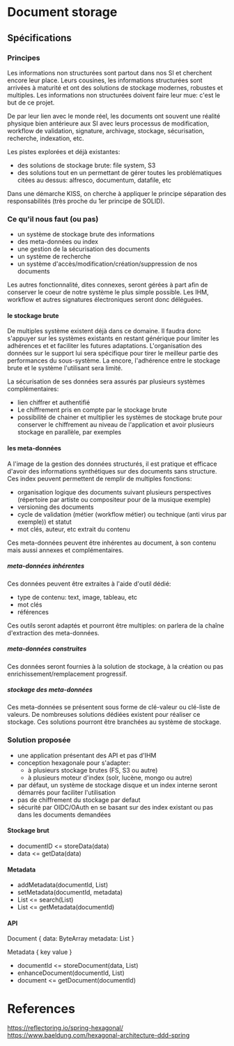 # Document storage

## Spécifications

### Principes

Les informations non structurées sont partout dans nos SI et cherchent encore leur place. Leurs cousines, les informations structurées sont arrivées à maturité et ont des solutions de stockage modernes, robustes et multiples. Les informations non structurées doivent faire leur mue: c'est le but de ce projet.

De par leur lien avec le monde réel, les documents ont souvent une réalité physique bien antérieure aux SI avec leurs processus de modification, workflow de validation, signature, archivage, stockage, sécurisation, recherche, indexation, etc.

Les pistes explorées et déjà existantes:
- des solutions de stockage brute: file system, S3
- des solutions tout en un permettant de gérer toutes les problématiques citées au dessus: alfresco, documentum, datafile, etc

Dans une démarche KISS, on cherche à appliquer le principe séparation des responsabilités (très proche du 1er principe de SOLID).

### Ce qu'il nous faut (ou pas)

- un système de stockage brute des informations
- des meta-données ou index
- une gestion de la sécurisation des documents
- un système de recherche
- un système d'accès/modification/création/suppression de nos documents

Les autres fonctionnalité, dites connexes, seront gérées à part afin de conserver le coeur de notre système le plus simple possible. Les IHM, workflow et autres signatures électroniques seront donc déléguées.


#### le stockage brute

De multiples système existent déjà dans ce domaine. Il faudra donc s'appuyer sur les systèmes existants en restant générique pour limiter les adhérences et et faciliter les futures adaptations. L'organisation des données sur le support lui sera spécifique pour tirer le meilleur partie des performances du sous-système. La encore, l'adhérence entre le stockage brute et le système l'utilisant sera limité.

La sécurisation de ses données sera assurés par plusieurs systèmes complémentaires:
- lien chiffrer et authentifié
- Le chiffrement pris en compte par le stockage brute
- possibilité de chainer et multiplier les systèmes de stockage brute pour conserver le chiffrement au niveau de l'application et avoir plusieurs stockage en parallèle, par exemples

#### les meta-données

A l'image de la gestion des données structurés, il est pratique et efficace d'avoir des informations synthétiques sur des documents sans structure. Ces index peuvent permettent de remplir de multiples fonctions:
- organisation logique des documents suivant plusieurs perspectives (répertoire par artiste ou compositeur pour de la musique exemple)
- versioning des documents
- cycle de validation (métier (workflow métier) ou technique (anti virus par exemple)) et statut
- mot clés, auteur, etc extrait du contenu

Ces meta-données peuvent être inhérentes au document, à son contenu mais aussi annexes et complémentaires.

##### meta-données inhérentes

Ces données peuvent être extraites à l'aide d'outil dédié:
- type de contenu: text, image, tableau, etc
- mot clés
- références

Ces outils seront adaptés et pourront être multiples: on parlera de la chaîne d'extraction des meta-données.


##### meta-données construites

Ces données seront fournies à la solution de stockage, à la création ou pas enrichissement/remplacement progressif.

##### stockage des meta-données

Ces meta-données se présentent sous forme de clé-valeur ou clé-liste de valeurs. De nombreuses solutions dédiées existent pour réaliser ce stockage. Ces solutions pourront être branchées au système de stockage.




### Solution proposée


- une application présentant des API et pas d'IHM
- conception hexagonale pour s'adapter:
    - à plusieurs stockage brutes (FS, S3 ou autre)
    - à plusieurs moteur d'index (solr, lucène, mongo ou autre)
- par défaut, un système de stockage disque et un index interne seront démarrés pour faciliter l'utilisation
- pas de chiffrement du stockage par defaut
- sécurité par OIDC/OAuth en se basant sur des index existant ou pas dans les documents demandées


#### Stockage brut

- documentID <= storeData(data)
- data <= getData(data)

#### Metadata

- addMetadata(documentId, List<metadata>)
- setMetadata(documentId, metadata)
- List<documentId> <= search(List<metadata>)
- List<metadata> <= getMetadata(documentId)

#### API

Document {
    data: ByteArray
    metadata: List<Metadata>
}

Metadata {
    key
    value
}

- documentId <= storeDocument(data, List<metadata>)
- enhanceDocument(documentId, List<metadata>)
- document <= getDocument(documentId)


# References

https://reflectoring.io/spring-hexagonal/
https://www.baeldung.com/hexagonal-architecture-ddd-spring